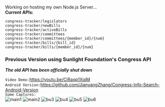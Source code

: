 Working on hosting my own Node.js Server...<br/>
**Current APIs:**
```
congress-tracker/legislators
congress-tracker/newBills
congress-tracker/activeBills
congress-tracker/committees
congress-tracker/committees/{member_id}/{num}
congress-tracker/bills/{bill_id}
congress-tracker/bills/{member_id}/{num}
```

<h3>Previous Version using Sunlight Foundation's Congress API</h3>

***The old API has been officially shut down***

`Video Demo:`https://youtu.be/CiRaqp1XqjM<br/>
`Android Version:`https://github.com/JianyangZhang/Congress-Info-Search-Android-Version<br/>
`Some Captures:`<br/>
![main1](https://cloud.githubusercontent.com/assets/22739177/21064488/e130bf0a-be0f-11e6-9459-8273aa25d0cf.PNG)
![main2](https://cloud.githubusercontent.com/assets/22739177/21064489/e131b4be-be0f-11e6-967b-c77d6eeb7c9f.PNG)
![bu3](https://cloud.githubusercontent.com/assets/22739177/21446218/1ea00586-c878-11e6-92b0-0c3155c03900.PNG)
![bu4](https://cloud.githubusercontent.com/assets/22739177/21446215/1e9a7cd8-c878-11e6-8c65-fc0b61bd2233.PNG)
![bu5](https://cloud.githubusercontent.com/assets/22739177/21446216/1e9ac954-c878-11e6-8e87-9a2cc28dd461.PNG)
![bu6](https://cloud.githubusercontent.com/assets/22739177/21446217/1e9b606c-c878-11e6-80fc-9fef717a7178.PNG)
